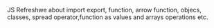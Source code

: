 JS Refreshwe about import export, function, arrow function, objecs, classes, spread operator,function as values and arrays operations etc.
